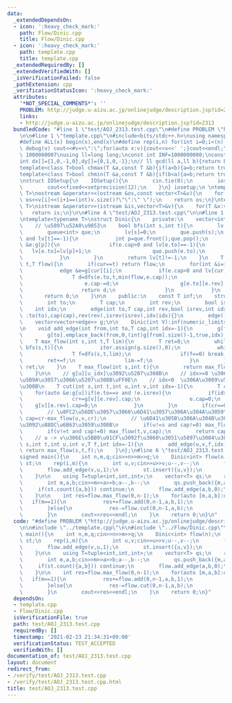 ```yaml
---
data:
  _extendedDependsOn:
  - icon: ':heavy_check_mark:'
    path: Flow/Dinic.cpp
    title: Flow/Dinic.cpp
  - icon: ':heavy_check_mark:'
    path: template.cpp
    title: template.cpp
  _extendedRequiredBy: []
  _extendedVerifiedWith: []
  _isVerificationFailed: false
  _pathExtension: cpp
  _verificationStatusIcon: ':heavy_check_mark:'
  attributes:
    '*NOT_SPECIAL_COMMENTS*': ''
    PROBLEM: http://judge.u-aizu.ac.jp/onlinejudge/description.jsp?id=2313
    links:
    - http://judge.u-aizu.ac.jp/onlinejudge/description.jsp?id=2313
  bundledCode: "#line 1 \"test/AOJ_2313.test.cpp\"\n#define PROBLEM \"http://judge.u-aizu.ac.jp/onlinejudge/description.jsp?id=2313\"\
    \n\n#line 1 \"template.cpp\"\n#include<bits/stdc++.h>\nusing namespace std;\n\
    #define ALL(x) begin(x),end(x)\n#define rep(i,n) for(int i=0;i<(n);i++)\n#define\
    \ debug(v) cout<<#v<<\":\";for(auto x:v){cout<<x<<' ';}cout<<endl;\n#define mod\
    \ 1000000007\nusing ll=long long;\nconst int INF=1000000000;\nconst ll LINF=1001002003004005006ll;\n\
    int dx[]={1,0,-1,0},dy[]={0,1,0,-1};\n// ll gcd(ll a,ll b){return b?gcd(b,a%b):a;}\n\
    template<class T>bool chmax(T &a,const T &b){if(a<b){a=b;return true;}return false;}\n\
    template<class T>bool chmin(T &a,const T &b){if(b<a){a=b;return true;}return false;}\n\
    \nstruct IOSetup{\n    IOSetup(){\n        cin.tie(0);\n        ios::sync_with_stdio(0);\n\
    \        cout<<fixed<<setprecision(12);\n    }\n} iosetup;\n \ntemplate<typename\
    \ T>\nostream &operator<<(ostream &os,const vector<T>&v){\n    for(int i=0;i<(int)v.size();i++)\
    \ os<<v[i]<<(i+1==(int)v.size()?\"\":\" \");\n    return os;\n}\ntemplate<typename\
    \ T>\nistream &operator>>(istream &is,vector<T>&v){\n    for(T &x:v)is>>x;\n \
    \   return is;\n}\n\n#line 4 \"test/AOJ_2313.test.cpp\"\n\n#line 1 \"Flow/Dinic.cpp\"\
    \ntemplate<typename T>\nstruct Dinic{\n    private:\n    vector<int> lv,iter;\n\
    \    // \u5897\u52A0\u9053\n    bool bfs(int s,int t){\n        lv.assign(g.size(),-1);\n\
    \        queue<int> que;\n        lv[s]=0;\n        que.push(s);\n        while(!que.empty()\
    \ and lv[t]==-1){\n            int p=que.front();que.pop();\n            for(auto\
    \ &e:g[p]){\n                if(e.cap>0 and lv[e.to]==-1){\n                 \
    \   lv[e.to]=lv[p]+1;\n                    que.push(e.to);\n                }\n\
    \            }\n        }\n        return lv[t]!=-1;\n    }\n    T dfs(int cur,int\
    \ t,T flow){\n        if(cur==t) return flow;\n        for(int &i=iter[cur];i<(int)g[cur].size();i++){\n\
    \            edge &e=g[cur][i];\n            if(e.cap>0 and lv[cur]<lv[e.to]){\n\
    \                T d=dfs(e.to,t,min(flow,e.cap));\n                if(d>0){\n\
    \                    e.cap-=d;\n                    g[e.to][e.rev].cap+=d;\n \
    \                   return d;\n                }\n            }\n        }\n \
    \       return 0;\n    }\n\n    public:\n    const T inf;\n    struct edge{\n\
    \        int to;\n        T cap;\n        int rev;\n        bool isrev;\n    \
    \    int idx;\n        edge(int to,T cap,int rev,bool isrev,int idx)\n       \
    \ :to(to),cap(cap),rev(rev),isrev(isrev),idx(idx){}\n        edge(){}\n    };\n\
    \    vector<vector<edge>> g;\n\n    Dinic(int V):inf(numeric_limits<T>::max()/2),g(V){}\n\
    \n    void add_edge(int from,int to,T cap,int idx=-1){\n        g[from].emplace_back(to,cap,(int)g[to].size(),false,idx);\n\
    \        g[to].emplace_back(from,0,(int)g[from].size()-1,true,idx);\n    }\n\n\
    \    T max_flow(int s,int t,T lim){\n        T ret=0;\n        while(lim>0 and\
    \ bfs(s,t)){\n            iter.assign(g.size(),0);\n            while(true){\n\
    \                T f=dfs(s,t,lim);\n                if(f==0) break;\n        \
    \        ret+=f;\n                lim-=f;\n            }\n        }\n        return\
    \ ret;\n    }\n    T max_flow(int s,int t){\n        return max_flow(s,t,inf);\n\
    \    }\n\n    // g[u][u_idx]\u3092\u5207\u308B\n    // idx>=0 \u306A\u3089index\u6307\
    \u5B9A\u3057\u3066\u5207\u308B\uFF0E\n    // idx<0  \u306A\u3089\u5168\u90E8\u5207\
    \u308B\n    T cut(int s,int t,int u,int v,int idx=-1){\n        T cr=0;\n    \
    \    for(auto &e:g[u])if(e.to==v and !e.isrev){\n            if(idx<0 or idx==e.idx){\n\
    \                cr+=g[v][e.rev].cap;\n                e.cap=0;\n            \
    \    g[v][e.rev].cap=0;\n            }\n        }\n        if(cr==0) return 0;\n\
    \        // \u8FC2\u56DE\u3057\u3066\u6D41\u3057\u306A\u304A\u3059\n        T\
    \ cap=cr-max_flow(u,v,cr);\n        // \u6D41\u305B\u306A\u304B\u3063\u305F\u5206\
    \u3092\u88DC\u6B63\u3059\u308B\n        if(u!=s and cap!=0) max_flow(u,s,cap);\n\
    \        if(v!=t and cap!=0) max_flow(t,v,cap);\n        return cap;\n    }\n\
    \    // u -> v\u306E\u5BB9\u91CF\u3092f\u3060\u3051\u5897\u3084\u3059\n    T add(int\
    \ s,int t,int u,int v,T f,int idx=-1){\n        add_edge(u,v,f,idx);\n       \
    \ return max_flow(s,t,f);\n    }\n};\n#line 6 \"test/AOJ_2313.test.cpp\"\n\n\n\
    signed main(){\n    int n,m,q;cin>>n>>m>>q;\n    Dinic<int> flow(n);\n    set<pair<int,int>>\
    \ st;\n    rep(i,m){\n        int u,v;cin>>u>>v;u--,v--;\n        flow.add_edge(u,v,1);\n\
    \        flow.add_edge(v,u,1);\n        st.insert({u,v});\n        st.insert({v,u});\n\
    \    }\n\n    using T=tuple<int,int,int>;\n    vector<T> qs;\n    rep(i,q){\n\
    \        int m,a,b;cin>>m>>a>>b;a--,b--;\n        qs.push_back({m,a,b});\n   \
    \     if(st.count({a,b})) continue;\n        flow.add_edge(a,b,0);\n        flow.add_edge(b,a,0);\n\
    \    }\n\n    int res=flow.max_flow(0,n-1);\n    for(auto [m,a,b]:qs){\n     \
    \   if(m==1){\n            res+=flow.add(0,n-1,a,b,1);\n            res+=flow.add(0,n-1,b,a,1);\n\
    \        }else{\n            res-=flow.cut(0,n-1,a,b);\n            res-=flow.cut(0,n-1,b,a);\n\
    \        }\n        cout<<res<<endl;\n    }\n    return 0;\n}\n"
  code: "#define PROBLEM \"http://judge.u-aizu.ac.jp/onlinejudge/description.jsp?id=2313\"\
    \n\n#include \"../template.cpp\"\n\n#include \"../Flow/Dinic.cpp\"\n\n\nsigned\
    \ main(){\n    int n,m,q;cin>>n>>m>>q;\n    Dinic<int> flow(n);\n    set<pair<int,int>>\
    \ st;\n    rep(i,m){\n        int u,v;cin>>u>>v;u--,v--;\n        flow.add_edge(u,v,1);\n\
    \        flow.add_edge(v,u,1);\n        st.insert({u,v});\n        st.insert({v,u});\n\
    \    }\n\n    using T=tuple<int,int,int>;\n    vector<T> qs;\n    rep(i,q){\n\
    \        int m,a,b;cin>>m>>a>>b;a--,b--;\n        qs.push_back({m,a,b});\n   \
    \     if(st.count({a,b})) continue;\n        flow.add_edge(a,b,0);\n        flow.add_edge(b,a,0);\n\
    \    }\n\n    int res=flow.max_flow(0,n-1);\n    for(auto [m,a,b]:qs){\n     \
    \   if(m==1){\n            res+=flow.add(0,n-1,a,b,1);\n            res+=flow.add(0,n-1,b,a,1);\n\
    \        }else{\n            res-=flow.cut(0,n-1,a,b);\n            res-=flow.cut(0,n-1,b,a);\n\
    \        }\n        cout<<res<<endl;\n    }\n    return 0;\n}"
  dependsOn:
  - template.cpp
  - Flow/Dinic.cpp
  isVerificationFile: true
  path: test/AOJ_2313.test.cpp
  requiredBy: []
  timestamp: '2021-02-23 21:34:31+09:00'
  verificationStatus: TEST_ACCEPTED
  verifiedWith: []
documentation_of: test/AOJ_2313.test.cpp
layout: document
redirect_from:
- /verify/test/AOJ_2313.test.cpp
- /verify/test/AOJ_2313.test.cpp.html
title: test/AOJ_2313.test.cpp
---
```

